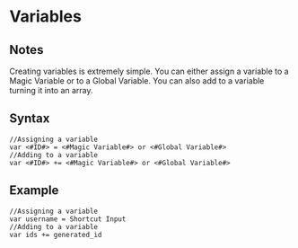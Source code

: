 # Variables

## Notes
Creating variables is extremely simple. You can either assign a variable to a Magic Variable or to a Global Variable. You can also add to a variable turning it into an array.

## Syntax

```
//Assigning a variable
var <#ID#> = <#Magic Variable#> or <#Global Variable#>
//Adding to a variable
var <#ID#> += <#Magic Variable#> or <#Global Variable#>
```

## Example

```
//Assigning a variable
var username = Shortcut Input
//Adding to a variable
var ids += generated_id
```